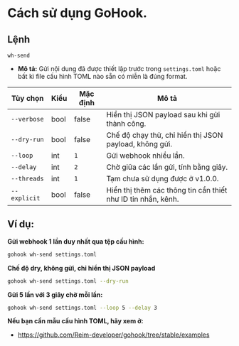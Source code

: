# Cách sử dụng GoHook.

## Lệnh
`wh-send`
* **Mô tả:** Gửi nội dung đã được thiết lập trước trong `settings.toml` hoặc bất kì file cấu hình TOML nào sẵn có miễn là đúng format.

| Tùy chọn     | Kiểu | Mặc định | Mô tả                                                        |
| ------------ | ---- | -------- | ------------------------------------------------------------ |
| `--verbose`  | bool | false    | Hiển thị JSON payload sau khi gửi thành công.                |
| `--dry-run`  | bool | false    | Chế độ chạy thử, chỉ hiển thị JSON payload, không gửi.       |
| `--loop`     | int  | `1`      | Gửi webhook nhiều lần.                                       |
| `--delay`    | int  | `2`      | Chờ giữa các lần gửi, tính bằng giây.                        |
| `--threads`  | int  | `1`      | Tạm chưa sử dụng được ở v1.0.0.                              |
| `--explicit` | bool | false    | Hiển thị thêm các thông tin cần thiết như ID tin nhắn, kênh. |

## Ví dụ:
**Gửi webhook 1 lần duy nhất qua tệp cấu hình:**
```bash
gohook wh-send settings.toml
```

**Chế độ dry, không gửi, chỉ hiển thị JSON payload**
```bash
gohook wh-send settings.toml --dry-run
```

**Gửi 5 lần với 3 giây chờ mỗi lần:**
```bash
gohook wh-send settings.toml --loop 5 --delay 3
```

**Nếu bạn cần mẫu cấu hình TOML, hãy xem ở:**
* https://github.com/Reim-developer/gohook/tree/stable/examples